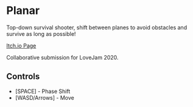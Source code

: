 # Planar

Top-down survival shooter, shift between planes to avoid obstacles and survive as long as possible!

[Itch.io Page](https://sundowns.itch.io/planar)

Collaborative submission for LoveJam 2020.

## Controls
* [SPACE] - Phase Shift
* [WASD/Arrows] - Move
